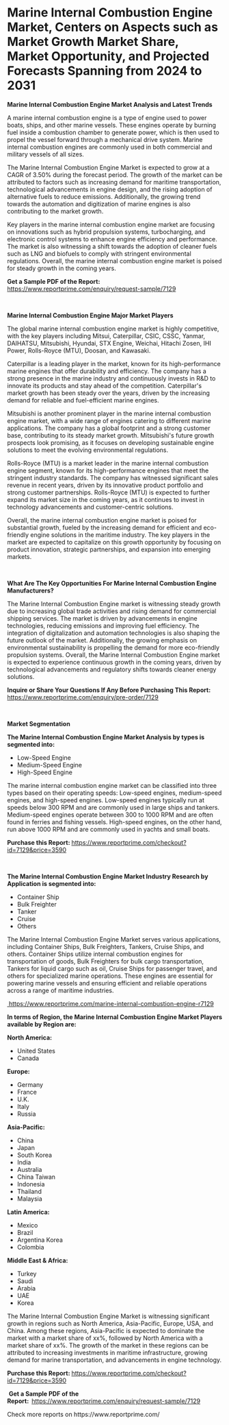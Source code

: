 <p><h1>Marine Internal Combustion Engine Market, Centers on Aspects such as Market Growth Market Share, Market Opportunity, and Projected Forecasts Spanning from 2024 to 2031</h1></p><p><strong>Marine Internal Combustion Engine Market Analysis and Latest Trends</strong></p>
<p><p>A marine internal combustion engine is a type of engine used to power boats, ships, and other marine vessels. These engines operate by burning fuel inside a combustion chamber to generate power, which is then used to propel the vessel forward through a mechanical drive system. Marine internal combustion engines are commonly used in both commercial and military vessels of all sizes.</p><p>The Marine Internal Combustion Engine Market is expected to grow at a CAGR of 3.50% during the forecast period. The growth of the market can be attributed to factors such as increasing demand for maritime transportation, technological advancements in engine design, and the rising adoption of alternative fuels to reduce emissions. Additionally, the growing trend towards the automation and digitization of marine engines is also contributing to the market growth.</p><p>Key players in the marine internal combustion engine market are focusing on innovations such as hybrid propulsion systems, turbocharging, and electronic control systems to enhance engine efficiency and performance. The market is also witnessing a shift towards the adoption of cleaner fuels such as LNG and biofuels to comply with stringent environmental regulations. Overall, the marine internal combustion engine market is poised for steady growth in the coming years.</p></p>
<p><strong>Get a Sample PDF of the Report:&nbsp;</strong> <a href="https://www.reportprime.com/enquiry/request-sample/7129">https://www.reportprime.com/enquiry/request-sample/7129</a></p>
<p>&nbsp;</p>
<p><strong>Marine Internal Combustion Engine Major Market Players</strong></p>
<p><p>The global marine internal combustion engine market is highly competitive, with the key players including Mitsui, Caterpillar, CSIC, CSSC, Yanmar, DAIHATSU, Mitsubishi, Hyundai, STX Engine, Weichai, Hitachi Zosen, IHI Power, Rolls-Royce (MTU), Doosan, and Kawasaki.</p><p>Caterpillar is a leading player in the market, known for its high-performance marine engines that offer durability and efficiency. The company has a strong presence in the marine industry and continuously invests in R&D to innovate its products and stay ahead of the competition. Caterpillar's market growth has been steady over the years, driven by the increasing demand for reliable and fuel-efficient marine engines.</p><p>Mitsubishi is another prominent player in the marine internal combustion engine market, with a wide range of engines catering to different marine applications. The company has a global footprint and a strong customer base, contributing to its steady market growth. Mitsubishi's future growth prospects look promising, as it focuses on developing sustainable engine solutions to meet the evolving environmental regulations.</p><p>Rolls-Royce (MTU) is a market leader in the marine internal combustion engine segment, known for its high-performance engines that meet the stringent industry standards. The company has witnessed significant sales revenue in recent years, driven by its innovative product portfolio and strong customer partnerships. Rolls-Royce (MTU) is expected to further expand its market size in the coming years, as it continues to invest in technology advancements and customer-centric solutions.</p><p>Overall, the marine internal combustion engine market is poised for substantial growth, fueled by the increasing demand for efficient and eco-friendly engine solutions in the maritime industry. The key players in the market are expected to capitalize on this growth opportunity by focusing on product innovation, strategic partnerships, and expansion into emerging markets.</p></p>
<p>&nbsp;</p>
<p><strong>What Are The Key Opportunities For Marine Internal Combustion Engine Manufacturers?</strong></p>
<p><p>The Marine Internal Combustion Engine market is witnessing steady growth due to increasing global trade activities and rising demand for commercial shipping services. The market is driven by advancements in engine technologies, reducing emissions and improving fuel efficiency. The integration of digitalization and automation technologies is also shaping the future outlook of the market. Additionally, the growing emphasis on environmental sustainability is propelling the demand for more eco-friendly propulsion systems. Overall, the Marine Internal Combustion Engine market is expected to experience continuous growth in the coming years, driven by technological advancements and regulatory shifts towards cleaner energy solutions.</p></p>
<p><strong>Inquire or Share Your Questions If Any Before Purchasing This Report:</strong> <a href="https://www.reportprime.com/enquiry/pre-order/7129">https://www.reportprime.com/enquiry/pre-order/7129</a></p>
<p>&nbsp;</p>
<p><strong>Market Segmentation</strong></p>
<p><strong>The Marine Internal Combustion Engine Market Analysis by types is segmented into:</strong></p>
<p><ul><li>Low-Speed Engine</li><li>Medium-Speed Engine</li><li>High-Speed Engine</li></ul></p>
<p><p>The marine internal combustion engine market can be classified into three types based on their operating speeds: Low-speed engines, medium-speed engines, and high-speed engines. Low-speed engines typically run at speeds below 300 RPM and are commonly used in large ships and tankers. Medium-speed engines operate between 300 to 1000 RPM and are often found in ferries and fishing vessels. High-speed engines, on the other hand, run above 1000 RPM and are commonly used in yachts and small boats.</p></p>
<p><strong>Purchase this Report:&nbsp;</strong><a href="https://www.reportprime.com/checkout?id=7129&price=3590">https://www.reportprime.com/checkout?id=7129&price=3590</a></p>
<p>&nbsp;</p>
<p><strong>The Marine Internal Combustion Engine Market Industry Research by Application is segmented into:</strong></p>
<p><ul><li>Container Ship</li><li>Bulk Freighter</li><li>Tanker</li><li>Cruise</li><li>Others</li></ul></p>
<p><p>The Marine Internal Combustion Engine Market serves various applications, including Container Ships, Bulk Freighters, Tankers, Cruise Ships, and others. Container Ships utilize internal combustion engines for transportation of goods, Bulk Freighters for bulk cargo transportation, Tankers for liquid cargo such as oil, Cruise Ships for passenger travel, and others for specialized marine operations. These engines are essential for powering marine vessels and ensuring efficient and reliable operations across a range of maritime industries.</p></p>
<p><a href="https://www.reportprime.com/marine-internal-combustion-engine-r7129">&nbsp;https://www.reportprime.com/marine-internal-combustion-engine-r7129</a></p>
<p><strong>In terms of Region, the Marine Internal Combustion Engine Market Players available by Region are:</strong></p>
<p>
    <p> <strong> North America: </strong>
        <ul>
            <li>United States</li>
            <li>Canada</li>
        </ul>
        </p> 
    <p> <strong> Europe: </strong>
        <ul>
            <li>Germany</li>
            <li>France</li>
            <li>U.K.</li>
            <li>Italy</li>
            <li>Russia</li>
        </ul>
        </p> 
    <p> <strong> Asia-Pacific: </strong>
        <ul>
            <li>China</li>
            <li>Japan</li>
            <li>South Korea</li>
            <li>India</li>
            <li>Australia</li>
            <li>China Taiwan</li>
            <li>Indonesia</li>
            <li>Thailand</li>
            <li>Malaysia</li>
        </ul>
        </p> 
    <p> <strong> Latin America: </strong>
        <ul>
            <li>Mexico</li>
            <li>Brazil</li>
            <li>Argentina Korea</li>
            <li>Colombia</li>
        </ul>
        </p> 
    <p> <strong> Middle East & Africa: </strong>
        <ul>
            <li>Turkey</li>
            <li>Saudi</li>
            <li>Arabia</li>
            <li>UAE</li>
            <li>Korea</li>
        </ul>
    </p>
    </p>
<p><p>The Marine Internal Combustion Engine Market is witnessing significant growth in regions such as North America, Asia-Pacific, Europe, USA, and China. Among these regions, Asia-Pacific is expected to dominate the market with a market share of xx%, followed by North America with a market share of xx%. The growth of the market in these regions can be attributed to increasing investments in maritime infrastructure, growing demand for marine transportation, and advancements in engine technology.</p></p>
<p><strong>Purchase this Report: </strong><a href="https://www.reportprime.com/checkout?id=7129&price=3590">https://www.reportprime.com/checkout?id=7129&price=3590</a></p>
<p>&nbsp;<strong>Get a Sample PDF of the Report:&nbsp;&nbsp;</strong><a href="https://www.reportprime.com/enquiry/request-sample/7129">https://www.reportprime.com/enquiry/request-sample/7129</a></p>
<p><strong></strong></p>
<p>Check more reports on https://www.reportprime.com/</p>
